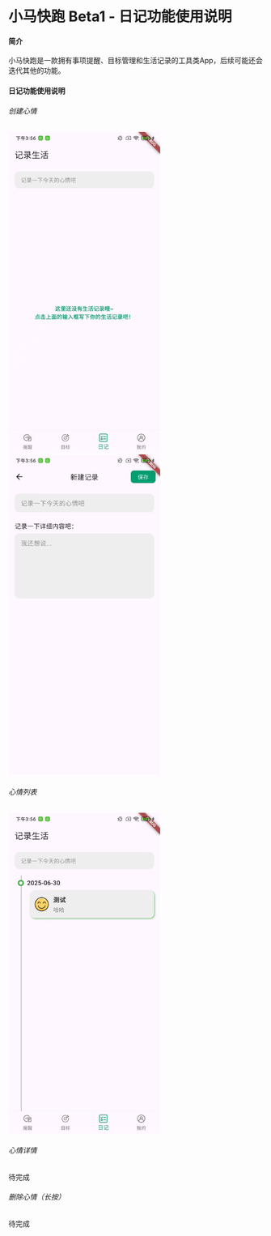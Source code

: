 # 小马快跑 Beta1 - 日记功能使用说明

#### 简介

小马快跑是一款拥有事项提醒、目标管理和生活记录的工具类App，后续可能还会迭代其他的功能。

#### 日记功能使用说明

###### 创建心情

<img src="img/diary/新建心情.jpg" alt="新建心情" width="300"/><img src="img/diary/新建页面.jpg" alt="新建页面" width="300"/>

###### 心情列表

<img src="img/diary/心情列表.jpg" alt="心情列表" width="300"/>

###### 心情详情

待完成

###### 删除心情（长按）

待完成
